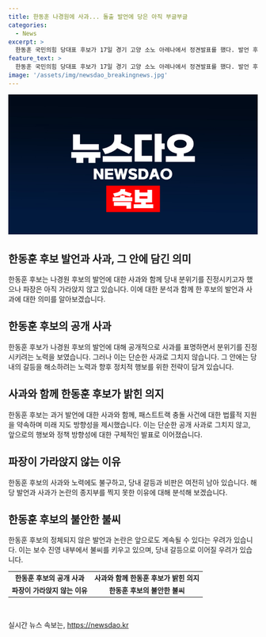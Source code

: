 ```yaml
---
title: 한동훈 나경원에 사과... 돌출 발언에 당은 아직 부글부글
categories:
  - News
excerpt: >
  한동훈 국민의힘 당대표 후보가 17일 경기 고양 소노 아레나에서 정견발표를 했다. 발언 후 패스트트랙 사건 공소 취소 부탁 발언에 대해 사과했고, 이에 대한 설명과 향후 대응책을 제시했다. 이로 인해 당내 파장이 불거진 상황이며, 이에 대한 사과가 파장을 막기 위한 것으로 해석되고 있다. 그러나 보수 진영은 한 후보의 발언에 대한 불안감을 품고 있다.
feature_text: >
  한동훈 국민의힘 당대표 후보가 17일 경기 고양 소노 아레나에서 정견발표를 했다. 발언 후 패스트트랙 사건 공소 취소 부탁 발언에 대해 사과했고, 이에 대한 설명과 향후 대응책을 제시했다. 이로 인해 당내 파장이 불거진 상황이며, 이에 대한 사과가 파장을 막기 위한 것으로 해석되고 있다. 그러나 보수 진영은 한 후보의 발언에 대한 불안감을 품고 있다.
image: '/assets/img/newsdao_breakingnews.jpg'
---
```


<p><img src="/assets/img/newsdao_breakingnews.jpg" alt="firstkoreanews 속보" /></p>

<h2 data-ke-size="size26">한동훈 후보 발언과 사과, 그 안에 담긴 의미</h2>

<p data-ke-size="size16">한동훈 후보는 나경원 후보의 발언에 대한 사과와 함께 당내 분위기를 진정시키고자 했으나 파장은 아직 가라앉지 않고 있습니다. 이에 대한 분석과 함께 한 후보의 발언과 사과에 대한 의미를 알아보겠습니다.</p>

<h2 data-ke-size="size26">한동훈 후보의 공개 사과</h2>

<p data-ke-size="size16">한동훈 후보가 나경원 후보의 발언에 대해 공개적으로 사과를 표명하면서 분위기를 진정시키려는 노력을 보였습니다. 그러나 이는 단순한 사과로 그치지 않습니다. 그 안에는 당내의 갈등을 해소하려는 노력과 향후 정치적 행보를 위한 전략이 담겨 있습니다.</p>

<h2 data-ke-size="size26">사과와 함께 한동훈 후보가 밝힌 의지</h2>

<p data-ke-size="size16">한동훈 후보는 과거 발언에 대한 사과와 함께, 패스트트랙 충돌 사건에 대한 법률적 지원을 약속하며 미래 지도 방향성을 제시했습니다. 이는 단순한 공개 사과로 그치지 않고, 앞으로의 행보와 정책 방향성에 대한 구체적인 발표로 이어졌습니다.</p>

<h2 data-ke-size="size26">파장이 가라앉지 않는 이유</h2>

<p data-ke-size="size16">한동훈 후보의 사과와 노력에도 불구하고, 당내 갈등과 비판은 여전히 남아 있습니다. 해당 발언과 사과가 논란의 종지부를 찍지 못한 이유에 대해 분석해 보겠습니다. </p>

<h2 data-ke-size="size26">한동훈 후보의 불안한 불씨</h2>

<p data-ke-size="size16">한동훈 후보의 정체되지 않은 발언과 논란은 앞으로도 계속될 수 있다는 우려가 있습니다. 이는 보수 진영 내부에서 불씨를 키우고 있으며, 당내 갈등으로 이어질 우려가 있습니다.</p>

<table>
    <tr>
        <td style="text-align: center; height: 17px;"><b>한동훈 후보의 공개 사과</b></td>
        <td style="text-align: center; height: 17px;"><b>사과와 함께 한동훈 후보가 밝힌 의지</b></td>
    </tr>
    <tr>
        <td style="text-align: center; height: 17px;"><b>파장이 가라앉지 않는 이유</b></td>
        <td style="text-align: center; height: 17px;"><b>한동훈 후보의 불안한 불씨</b></td>
    </tr>
</table>

<p data-ke-size="size16">&nbsp;</p>
실시간 뉴스 속보는, <a href="https://newsdao.kr" rel="dofollow">https://newsdao.kr</a>



